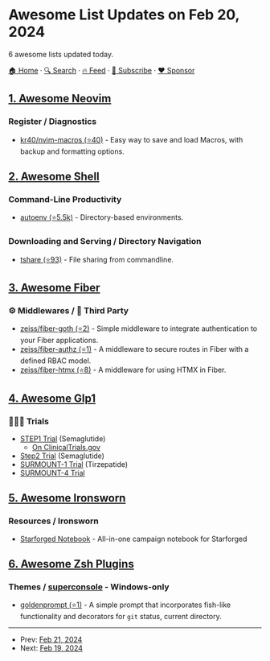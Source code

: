# Awesome List Updates on Feb 20, 2024

6 awesome lists updated today.

[🏠 Home](/README.md) · [🔍 Search](https://www.trackawesomelist.com/search/) · [🔥 Feed](https://www.trackawesomelist.com/rss.xml) · [📮 Subscribe](https://trackawesomelist.us17.list-manage.com/subscribe?u=d2f0117aa829c83a63ec63c2f&id=36a103854c) · [❤️  Sponsor](https://github.com/sponsors/theowenyoung)



## [1. Awesome Neovim](/content/rockerBOO/awesome-neovim/README.md)

### Register / Diagnostics

*   [kr40/nvim-macros (⭐40)](https://github.com/kr40/nvim-macros) - Easy way to save and load Macros, with backup and formatting options.

## [2. Awesome Shell](/content/alebcay/awesome-shell/README.md)

### Command-Line Productivity

*   [autoenv (⭐5.5k)](https://github.com/hyperupcall/autoenv) - Directory-based environments.

### Downloading and Serving / Directory Navigation

*   [tshare (⭐93)](https://github.com/trikko/tshare) - File sharing from commandline.

## [3. Awesome Fiber](/content/gofiber/awesome-fiber/README.md)

### ⚙️ Middlewares / 🌱 Third Party

*   [zeiss/fiber-goth (⭐2)](https://github.com/ZEISS/fiber-goth) -  Simple middleware to integrate authentication to your Fiber applications.
*   [zeiss/fiber-authz (⭐1)](https://github.com/ZEISS/fiber-authz) - A middleware to secure routes in Fiber with a defined RBAC model.
*   [zeiss/fiber-htmx (⭐8)](https://github.com/ZEISS/fiber-htmx) - A middleware for using HTMX in Fiber.

## [4. Awesome Glp1](/content/glp1guide/awesome-glp1/README.md)

### 🧑‍🤝‍🧑 Trials

*   [STEP1 Trial](https://www.nejm.org/doi/full/10.1056/NEJMoa2032183) (Semaglutide)
    *   [On ClinicalTrials.gov](https://clinicaltrials.gov/study/NCT03548935)
*   [Step2 Trial](https://www.thelancet.com/journals/lancet/article/PIIS0140-6736\(21\)00213-0/abstract) (Semaglutide)
*   [SURMOUNT-1 Trial](https://www.nejm.org/doi/full/10.1056/NEJMoa2206038) (Tirzepatide)
*   [SURMOUNT-4 Trial](https://jamanetwork.com/journals/jama/fullarticle/2812936)

## [5. Awesome Ironsworn](/content/Billiam/awesome-ironsworn/README.md)

### Resources / Ironsworn

*   [Starforged Notebook](https://evil-wayne.itch.io/starforged-notebook) - All-in-one campaign notebook for Starforged

## [6. Awesome Zsh Plugins](/content/unixorn/awesome-zsh-plugins/README.md)

### Themes / [superconsole](https://github.com/alexchmykhalo/superconsole) - Windows-only

*   [goldenprompt (⭐1)](https://github.com/Goldeneye128/goldenprompt) - A simple prompt that incorporates fish-like functionality and decorators for `git` status, current directory.

---

- Prev: [Feb 21, 2024](/content/2024/02/21/README.md)
- Next: [Feb 19, 2024](/content/2024/02/19/README.md)